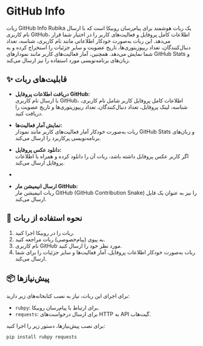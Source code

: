 # GitHub Info  

ربات GitHub Info Rubika یک ربات هوشمند برای پیام‌رسان روبیکا است که با ارسال نام کاربری GitHub، اطلاعات کامل پروفایل و فعالیت‌های کاربر را در اختیار شما قرار می‌دهد. این ربات به‌صورت خودکار اطلاعاتی مانند نام کاربری، شناسه، تعداد دنبال‌کنندگان، تعداد ریپوزیتوری‌ها، تاریخ عضویت و سایر جزئیات را استخراج کرده و به شما نمایش می‌دهد. همچنین، آمار فعالیت‌های کاربر مانند نمودارهای GitHub Stats و زبان‌های برنامه‌نویسی مورد استفاده را نیز ارسال می‌کند.  

## ✨ قابلیت‌های ربات  

- **دریافت اطلاعات پروفایل GitHub:**  
  با ارسال نام کاربری GitHub، اطلاعات کامل پروفایل کاربر شامل نام کاربری، شناسه، لینک پروفایل، تعداد دنبال‌کنندگان، تعداد ریپوزیتوری‌ها و تاریخ عضویت را دریافت کنید.  

- **نمایش آمار فعالیت‌ها:**  
  ربات به‌صورت خودکار آمار فعالیت‌های کاربر مانند نمودار GitHub Stats و زبان‌های برنامه‌نویسی پرکاربرد را ارسال می‌کند.  

- **دانلود عکس پروفایل:**  
  اگر کاربر عکس پروفایل داشته باشد، ربات آن را دانلود کرده و همراه با اطلاعات پروفایل ارسال می‌کند.  

-

- **ارسال انیمیشن مار GitHub:**  
  ربات انیمیشن مار GitHub (GitHub Contribution Snake) را نیز به عنوان یک فایل ارسال می‌کند.  

## 🚀 نحوه استفاده از ربات  

1. ربات را در روبیکا اجرا کنید.  
2. به پیوی (پیام‌خصوصی) ربات مراجعه کنید.  
3. نام کاربری GitHub مورد نظر خود را ارسال کنید.  
4. ربات به‌صورت خودکار اطلاعات پروفایل، آمار فعالیت‌ها و سایر جزئیات را برای شما ارسال می‌کند.  

## 📦 پیش‌نیازها  

برای اجرای این ربات، نیاز به نصب کتابخانه‌های زیر دارید:  

- `rubpy`: برای ارتباط با پیام‌رسان روبیکا.  
- `requests`: برای ارسال درخواست‌های HTTP به API گیت‌هاب.  

برای نصب پیش‌نیازها، دستور زیر را اجرا کنید:  

```bash  
pip install rubpy requests  
